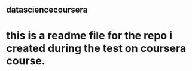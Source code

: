 ## datasciencecoursera

# this is a readme file for the repo i created during the test on coursera course.
